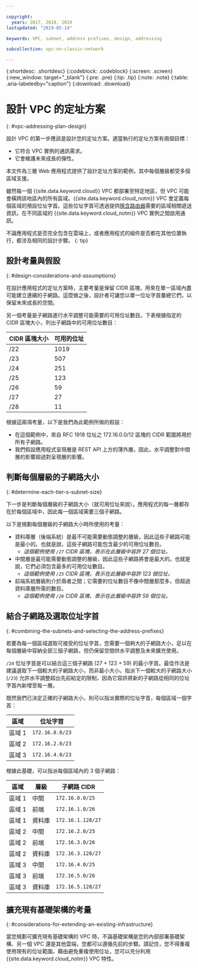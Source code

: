 ```yaml
---

copyright:
  years: 2017, 2018, 2019
lastupdated: "2019-05-14"

keywords: VPC, subnet, address prefixes, design, addressing

subcollection: vpc-on-classic-network

---
```


{:shortdesc: .shortdesc}
{:codeblock: .codeblock}
{:screen: .screen}
{:new_window: target="_blank"}
{:pre: .pre}
{:tip: .tip}
{:note: .note}
{:table: .aria-labeledby="caption"}
{:download: .download}


# 設計 VPC 的定址方案 
{: #vpc-addressing-plan-design}

設計 VPC 的第一步應該是設計您的定址方案。適當執行的定址方案有兩個目標：

* 它符合 VPC 實例的通訊需求。
* 它會維護未來成長的彈性。 

本文件為三層 Web 應用程式提供了設計定址方案的範例，其中每個層級都受多個區域支援。

雖然每一個 {{site.data.keyword.cloud}} VPC 都部署至特定地區，但 VPC 可能會橫跨該地區內的所有區域。{{site.data.keyword.cloud_notm}} VPC 會定義每個區域的預設位址字首。這些位址字首可透過提供[隱含路由器](/docs/vpc-on-classic?topic=vpc-on-classic-vpc-glossary#implicit-router)需要的區域相關遞送資訊，在不同區域的 {{site.data.keyword.cloud_notm}} VPC 實例之間啟用通訊。

不論應用程式是否完全包含在雲端上，或者應用程式的組件是否都在其他位置執行，都涉及相同的設計步驟。
{: tip}

## 設計考量與假設
{: #design-considerations-and-assumptions}

在設計應用程式的定址方案時，主要考量是保留 CIDR 區塊，用來在單一區域內盡可能建立連續的子網路。這麼做之後，設計者可讓您以單一位址字首彙總它們，以保留未來成長的空間。

另一個考量是子網路進行水平調整可能需要的可用位址數目。下表根據指定的 CIDR 區塊大小，列出子網路中的可用位址數目：

| CIDR 區塊大小 | 可用的位址 |
| --------------- | ------------------- |
|      /22        |        1019         |
|      /23        |         507         |
|      /24        |         251         |
|      /25        |         123         |
|      /26        |          59         |
|      /27        |          27         |
|      /28        |          11         |

根據這兩項考量，以下是我們為此範例所做的假設：

* 在這個範例中，來自 RFC 1918 位址之 172.16.0.0/12 區塊的 CIDR 範圍將用於所有子網路。
* 我們假設應用程式呈現層是 REST API 上方的薄外層。因此，水平調整對中間層的影響超過對呈現層的影響。

## 判斷每個層級的子網路大小
{: #determine-each-tier-s-subnet-size}

下一步是判斷每個層級的子網路大小（就可用位址來說）。應用程式的每一層都存在於每個區域中，因此每一個區域需要三個子網路。

以下是規劃每個層級的子網路大小時所使用的考量：

* 資料庫層（後端系統）是最不可能需要動態調整的層級，因此這些子網路可能是最小的。也就是說，這些子網路可能包含最少的可用位址數目。 
    * _這個範例使用 `/27` CIDR 區塊，表示在此層級中容許 27 個位址。_
* 中間層是最可能需要動態調整的層級，因此這些子網路將會是最大的。也就是說，它們必須包含最多的可用位址數目。 
    * _這個範例使用 `/25` CIDR 區塊，表示在此層級中容許 123 個位址。_
* 前端系統層級則介於兩者之間；它需要的位址數目不像中間層那麼多，但超過資料庫層所需的數目。 
    * _這個範例使用 `/26` CIDR 區塊，表示在此層級中容許 59 個位址。_

## 結合子網路及選取位址字首
{: #combining-the-subnets-and-selecting-the-address-prefixes}

若要為每一個區域選取可接受的位址字首，您需要一個夠大的子網路大小，足以在每個層級中容納全部三個子網路，但仍保留空間供水平調整及未來擴充使用。 

`/24` 位址字首是可以結合這三個子網路 (27 + 123 + 59) 的最小字首。最佳作法是建議選取下一個較大的子網路大小，而非最小大小。指派下一個較大的子網路大小 (`/23`) 允許水平調整超出先前給定的限制，因為它容許將新的子網路從相同的位址字首內新增至每一層。

既然我們已決定正確的子網路大小，則可以指派實際的位址字首，每個區域一個字首：

| 區域 | 位址字首  |
| ------ | --------------- |
| 區域 1 | `172.16.0.0/23` |
| 區域 2 | `172.16.2.0/23` |
| 區域 3 | `172.16.4.0/23` |

根據此基礎，可以指派每個區域內的 3 個子網路：

| 區域 | 層級 |子網路 CIDR|
| ------ | -------- | ----------------- |
| 區域 1 |  中間  | `172.16.0.0/25`  |
| 區域 1 |  前端  | `172.16.1.0/26`  |
| 區域 1 | 資料庫 | `172.16.1.128/27` |
| 區域 2 |  中間  | `172.16.2.0/25`  |
| 區域 2 |  前端  | `172.16.3.0/26`  |
| 區域 2 | 資料庫 | `172.16.3.128/27` |
| 區域 3 |  中間  | `172.16.4.0/25`  |
| 區域 3 |  前端  | `172.16.5.0/26`  |
| 區域 3 | 資料庫 | `172.16.5.128/27` |

## 擴充現有基礎架構的考量
{: #considerations-for-extending-an-existing-infrastructure}

當您規劃可擴充現有基礎架構的 VPC 時，不論基礎架構是您的內部部署基礎架構、另一個 VPC 還是其他雲端，您都可以遵循先前的步驟。請記住，您不得重複使用現有的位址範圍。藉由避免重複使用位址，您可以充分利用 {{site.data.keyword.cloud_notm}} VPC 特性。
